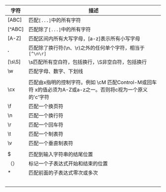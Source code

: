 | 字符   | 描述                                                         |
| ------ | ------------------------------------------------------------ |
| [ABC]  | 匹配`[...]`中的所有字符                                      |
| [^ABC] | 匹配除了`[...]`中的所有字符                                  |
| [A-Z]  | 匹配区间内所有大写字母，[a-z]表示所有小写字母                |
| **.**  | 匹配除了换行符(\n、\r)之外的任何单个字符，相当于`[^\n\r]`    |
| [\s\S] | \s匹配所有空白符，包括换行，\S非空白符，包括换行             |
| \w     | 匹配字母、数字、下划线                                       |
|        |                                                              |
| \cx    | 匹配由x指明的控制字符。例如 \cM 匹配Control-M或回车符 x的值必须为A-Z或a-z之一。否则将c视为一个原义的'c'字符 |
| \f     | 匹配一个换页符                                               |
| \n     | 匹配一个换行符                                               |
| \r     | 匹配一个回车符                                               |
| \t     | 匹配一个制表符                                               |
| \v     | 匹配一个垂直制表符                                           |
|        |                                                              |
| $      | 匹配到输入字符串的结尾位置                                   |
| （）   | 标记一个子表达式开始和结束的位置                             |
| *      | 匹配前面的子表达式零次或多次                                 |
|        |                                                              |
|        |                                                              |
|        |                                                              |
|        |                                                              |
|        |                                                              |



